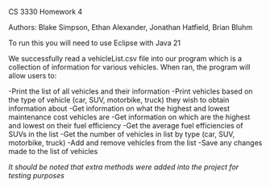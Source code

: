 CS 3330 Homework 4

Authors: Blake Simpson, Ethan Alexander, Jonathan Hatfield, Brian Bluhm

To run this you will need to use Eclipse with Java 21

We successfully read a vehicleList.csv file into our program which is a collection of information for various vehicles. When ran, the program will allow users to:

-Print the list of all vehicles and their information
-Print vehicles based on the type of vehicle (car, SUV, motorbike, truck) they wish to obtain information about
-Get information on what the highest and lowest maintenance cost vehicles are
-Get information on which are the highest and lowest on their fuel efficiency
-Get the average fuel efficiencies of SUVs in the list
-Get the number of vehicles in list by type (car, SUV, motorbike, truck)
-Add and remove vehicles from the list
-Save any changes made to the list of vehicles

*It should be noted that extra methods were added into the project for testing purposes*
